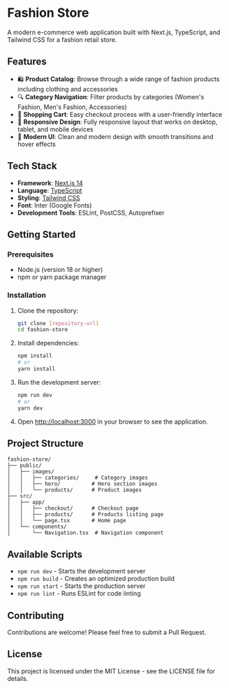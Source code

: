 # Fashion Store

A modern e-commerce web application built with Next.js, TypeScript, and Tailwind CSS for a fashion retail store.

## Features

- 🛍️ **Product Catalog**: Browse through a wide range of fashion products including clothing and accessories
- 🔍 **Category Navigation**: Filter products by categories (Women's Fashion, Men's Fashion, Accessories)
- 🛒 **Shopping Cart**: Easy checkout process with a user-friendly interface
- 📱 **Responsive Design**: Fully responsive layout that works on desktop, tablet, and mobile devices
- 🎨 **Modern UI**: Clean and modern design with smooth transitions and hover effects

## Tech Stack

- **Framework**: [Next.js 14](https://nextjs.org/)
- **Language**: [TypeScript](https://www.typescriptlang.org/)
- **Styling**: [Tailwind CSS](https://tailwindcss.com/)
- **Font**: Inter (Google Fonts)
- **Development Tools**: ESLint, PostCSS, Autoprefixer

## Getting Started

### Prerequisites

- Node.js (version 18 or higher)
- npm or yarn package manager

### Installation

1. Clone the repository:
   ```bash
   git clone [repository-url]
   cd fashion-store
   ```

2. Install dependencies:
   ```bash
   npm install
   # or
   yarn install
   ```

3. Run the development server:
   ```bash
   npm run dev
   # or
   yarn dev
   ```

4. Open [http://localhost:3000](http://localhost:3000) in your browser to see the application.

## Project Structure

```
fashion-store/
├── public/
│   ├── images/
│   │   ├── categories/     # Category images
│   │   ├── hero/          # Hero section images
│   │   └── products/      # Product images
├── src/
│   ├── app/
│   │   ├── checkout/      # Checkout page
│   │   ├── products/      # Products listing page
│   │   └── page.tsx       # Home page
│   └── components/
│       └── Navigation.tsx  # Navigation component
```

## Available Scripts

- `npm run dev` - Starts the development server
- `npm run build` - Creates an optimized production build
- `npm run start` - Starts the production server
- `npm run lint` - Runs ESLint for code linting

## Contributing

Contributions are welcome! Please feel free to submit a Pull Request.

## License

This project is licensed under the MIT License - see the LICENSE file for details.

